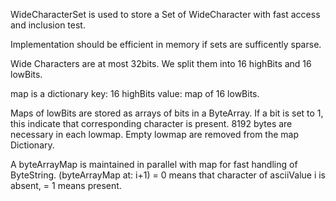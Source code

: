 WideCharacterSet is used to store a Set of WideCharacter with fast access and inclusion test.Implementation should be efficient in memory if sets are sufficently sparse.Wide Characters are at most 32bits.We split them into 16 highBits and 16 lowBits.map is a dictionary key: 16 highBits value: map of 16 lowBits.Maps of lowBits  are stored as arrays of bits in a ByteArray.If a bit is set to 1, this indicate that corresponding character is present.8192 bytes are necessary in each lowmap.Empty lowmap are removed from the map Dictionary.A byteArrayMap is maintained in parallel with map for fast handling of ByteString.(byteArrayMap at: i+1) = 0 means that character of asciiValue i is absent, = 1 means present.